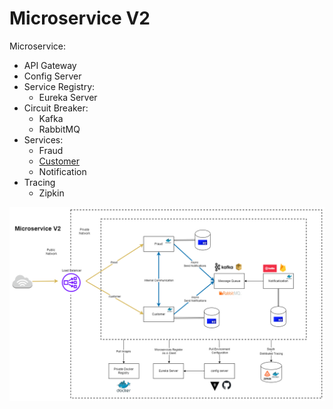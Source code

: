 # Microservice V2

Microservice:
- API Gateway
- Config Server
- Service Registry:
    - Eureka Server
- Circuit Breaker:
    - Kafka
    - RabbitMQ
- Services:
    - Fraud
    - [Customer](/service-customer/README.md)
    - Notification
- Tracing
    - Zipkin

![Microservice V2](/files/MicroserviceV2.png)
